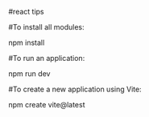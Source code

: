 #react tips


#To install all modules:

npm install 


#To run an application:

npm run dev

#To create a new application using Vite:

npm create vite@latest